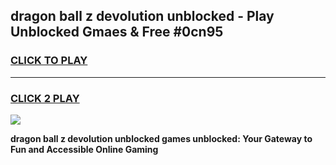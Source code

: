 
## dragon ball z devolution unblocked - Play Unblocked Gmaes & Free #0cn95
<h3>
<a href="https://news.freeplayer.one?title=dragon_ball_z_devolution_unblocked&ref=03M">CLICK TO PLAY</a></h3>
<hr>

<h3>
<a href="https://news.freeplayer.one?title=dragon_ball_z_devolution_unblocked&ref=03M">CLICK 2 PLAY</a>
  
</h3>

<a href="https://news.freeplayer.one?title=dragon_ball_z_devolution_unblocked&ref=03M"><img src="https://clearcache.store/games.png"></a>


**dragon ball z devolution unblocked games unblocked: Your Gateway to Fun and Accessible Online Gaming**
